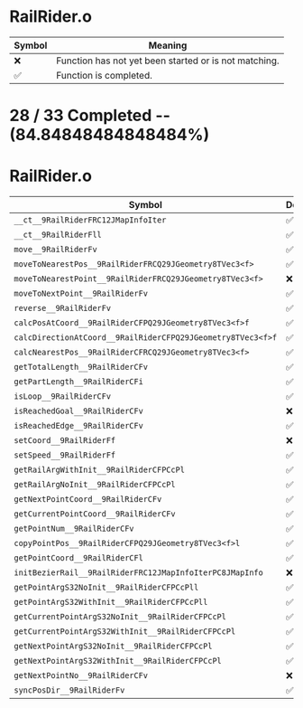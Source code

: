 # RailRider.o
| Symbol | Meaning 
| ------------- | ------------- 
| :x: | Function has not yet been started or is not matching. 
| :white_check_mark: | Function is completed. 


# 28 / 33 Completed -- (84.84848484848484%)
# RailRider.o
| Symbol | Decompiled? |
| ------------- | ------------- |
| `__ct__9RailRiderFRC12JMapInfoIter` | :white_check_mark: |
| `__ct__9RailRiderFll` | :white_check_mark: |
| `move__9RailRiderFv` | :white_check_mark: |
| `moveToNearestPos__9RailRiderFRCQ29JGeometry8TVec3<f>` | :white_check_mark: |
| `moveToNearestPoint__9RailRiderFRCQ29JGeometry8TVec3<f>` | :x: |
| `moveToNextPoint__9RailRiderFv` | :white_check_mark: |
| `reverse__9RailRiderFv` | :white_check_mark: |
| `calcPosAtCoord__9RailRiderCFPQ29JGeometry8TVec3<f>f` | :white_check_mark: |
| `calcDirectionAtCoord__9RailRiderCFPQ29JGeometry8TVec3<f>f` | :white_check_mark: |
| `calcNearestPos__9RailRiderCFRCQ29JGeometry8TVec3<f>` | :white_check_mark: |
| `getTotalLength__9RailRiderCFv` | :white_check_mark: |
| `getPartLength__9RailRiderCFi` | :white_check_mark: |
| `isLoop__9RailRiderCFv` | :white_check_mark: |
| `isReachedGoal__9RailRiderCFv` | :x: |
| `isReachedEdge__9RailRiderCFv` | :white_check_mark: |
| `setCoord__9RailRiderFf` | :x: |
| `setSpeed__9RailRiderFf` | :white_check_mark: |
| `getRailArgWithInit__9RailRiderCFPCcPl` | :white_check_mark: |
| `getRailArgNoInit__9RailRiderCFPCcPl` | :white_check_mark: |
| `getNextPointCoord__9RailRiderCFv` | :white_check_mark: |
| `getCurrentPointCoord__9RailRiderCFv` | :white_check_mark: |
| `getPointNum__9RailRiderCFv` | :white_check_mark: |
| `copyPointPos__9RailRiderCFPQ29JGeometry8TVec3<f>l` | :white_check_mark: |
| `getPointCoord__9RailRiderCFl` | :white_check_mark: |
| `initBezierRail__9RailRiderFRC12JMapInfoIterPC8JMapInfo` | :x: |
| `getPointArgS32NoInit__9RailRiderCFPCcPll` | :white_check_mark: |
| `getPointArgS32WithInit__9RailRiderCFPCcPll` | :white_check_mark: |
| `getCurrentPointArgS32NoInit__9RailRiderCFPCcPl` | :white_check_mark: |
| `getCurrentPointArgS32WithInit__9RailRiderCFPCcPl` | :white_check_mark: |
| `getNextPointArgS32NoInit__9RailRiderCFPCcPl` | :white_check_mark: |
| `getNextPointArgS32WithInit__9RailRiderCFPCcPl` | :white_check_mark: |
| `getNextPointNo__9RailRiderCFv` | :x: |
| `syncPosDir__9RailRiderFv` | :white_check_mark: |
